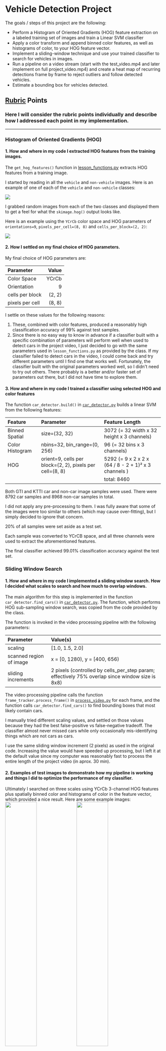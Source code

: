 # Vehicle Detection Project

The goals / steps of this project are the following:

* Perform a Histogram of Oriented Gradients (HOG) feature extraction on a labeled training set of images and train a Linear SVM classifier
* Apply a color transform and append binned color features, as well as histograms of color, to your HOG feature vector. 
* Implement a sliding-window technique and use your trained classifier to search for vehicles in images.
* Run a pipeline on a video stream (start with the test_video.mp4 and later implement on full project_video.mp4) and create a heat map of recurring detections frame by frame to reject outliers and follow detected vehicles.
* Estimate a bounding box for vehicles detected.

## [Rubric](https://review.udacity.com/#!/rubrics/513/view) Points
### Here I will consider the rubric points individually and describe how I addressed each point in my implementation.  

---
### Histogram of Oriented Gradients (HOG)

#### 1. How and where in my code I extracted HOG features from the training images.

The `get_hog_features()` function in [lesson_functions.py](./lesson_functions.py) extracts HOG features from a training image.

I started by reading in all the `vehicle` and `non-vehicle` images.  Here is an example of one of each of the `vehicle` and `non-vehicle` classes:

<img src="./examples/car_not_car.png">

I grabbed random images from each of the two classes and displayed them to get a feel for what the `skimage.hog()` output looks like.

Here is an example using the `YCrCb` color space and HOG parameters of `orientations=9`, `pixels_per_cell=(8, 8)` and `cells_per_block=(2, 2)`:

<img src="./examples/HOG_example.png">

#### 2. How I settled on my final choice of HOG parameters.

My final choice of HOG parameters are:

| Parameter | Value |
|:----------|------:|
|Color Space | YCrCb |
|Orientation|9      |
|cells per block| (2, 2) |
|pixels per cell| (8, 8) |

I settle on these values for the following reasons:

1. These, combined with color features,  produced a reasonably high classification accuracy of 99% against test samples.
1. Since there is no easy way to know in advance if a classifier built with a specific combination of parameters will perform well when used to detect cars in the project video, I just decided to go with the same parameters used in `lesson_functions.py` as provided by the class. If my classifier failed to detect cars in the video, I could come back and try different parameters until I find one that works well.  Fortunately, the classifier built with the original parameters worked well, so I didn't need to try out others. There probably is a better and/or faster set of parameters out there, but I did not have time to explore them.

#### 3. How and where in my code I trained a classifier using selected HOG and color features

The function `car_detector.build()` in [`car_detector.py`](./car_detector.py) builds a linear SVM from the following features:

| Feature | Parameter | Feature Length |
|:----------|:------|:-----|
|Binned Spatial| size=(32, 32)   | 3072 (= 32 width x 32 height x 3 channels) |
|Color Histogram| nbins=32, bin_range=(0, 256) | 96 (= 32 bins x 3 channels) |
|HOG| orient=9, cells per block=(2, 2), pixels per cell=(8, 8)| 5292 (= 9 x 2 x 2 x (64 / 8 - 2 + 1)²  x 3 channels )
|           |       | total: 8460|

Both GTI and KTTI car and non-car image samples were used. There were 8792 car samples and 8968 non-car samples in total.

I did not apply any pre-processing to them. I was fully aware that some of the images were too similar to others (which may cause over-fitting), but I simply decided to ignore that concern.

20% of all samples were set aside as a test set. 

Each sample was converted to YCrCB space, and all three channels were used to extract the aforementioned features.

The final classifier achieved 99.01% classification accuracy against the test set.

### Sliding Window Search

#### 1. How and where in my code I implemented a sliding window search.  How I decided what scales to search and how much to overlap windows.

The main algorithm for this step is implemented in the function `car_detector.find_cars()` in [`car_detector.py`](./car_detector.py). The function, which performs HOG sub-sampling window search, was copied from the code provided by the class.

The function is invoked in the video processing pipeline with the following parameters:

| Parameter | Value(s) |
|:----------|:------|
| scaling | [1.0, 1.5, 2.0] |
| scanned region of image | x = [0, 1280), y = [400, 656) |
| sliding increments | 2 pixels (controlled by cells_per_step param; effectively 75% overlap since window size is 8x8) |

The video processing pipeline calls the function `frame_tracker.process_frame()` in [`process_video.py`](./process_video.py) for each frame, and the function calls `car_detector.find_cars()` to find bounding boxes that most likely contain cars.

I manually tried different scaling values, and settled on those values because they had the best false-positive vs false-negative tradeoff. The classifier almost never missed cars while only occasionally mis-identifying things which are not cars as cars.

I use the same sliding window increment (2 pixels) as used in the original code. Increasing the value would have speeded up processing, but I left it at the default value since my computer was reasonably fast to process the entire length of the project video (in aprox. 30 min).

#### 2. Examples of test images to demonstrate how my pipeline is working and things I did to optimize the performance of my classifier.

Ultimately I searched on three scales using YCrCb 3-channel HOG features plus spatially binned color and histograms of color in the feature vector, which provided a nice result.  Here are some example images:
<img src="./examples/snapshot1_with_cars.png" width=45%> <img src="./examples/snapshot2_with_cars.png" width=45%>
<img src="./examples/snapshot3_with_cars.png" width=45%> <img src="./examples/snapshot4_with_cars.png" width=45%>

While I did not do much to optimize performance, here is a few I did:

1. Restricting the search region to y=[400, 656). Not only did this tremendously reduce false positives, it cut down processing time by half or even more.
1. Avoid using scaling values which are too small. Smaller scaling values caused far more false positives, so I decided not to use values less than 1.

---

### Video Implementation

#### 1. Link to video.
Here's a [link to my video result](./project_video_with_cars_detected.mp4)

#### 2. How and where in my code I implemented a kind of filter for false positives and some method for combining overlapping bounding boxes.

The `frame_tracker.process_frame()` function in [`process_video.py`](./process_video.py) implements the heat map algorithm that can simultaneously address the issues of overlapping bounding boxes and false positives.

For each frame, the pipeline does the following:

1. Detect bounding boxes which mostly likely contain cars.
1. Create a heat map from those bounding boxes. Each point on the heat map has the number that is equal to the number of bounding boxes that enclose it.
1. Store the heat map in a deque that keeps the most recent 10 heat maps.
1. Create an integrated heat map by summing up all the heat maps in the deque.
1. Threshold the integrated heat map. Any point that has a value less than or equal to 5 will be zeroed out. Most false positives get eliminated this way.
1. Identify individual blobs in the integrated heat map with `scipy.ndimage.measurements.label()`. 
1. Construct bounding boxes to cover the area of each blob.

Here's an example result showing the heat map from a series of frames of video, the result of `scipy.ndimage.measurements.label()` and the final bounding boxes then overlaid on the last frame of video:

### Here are five frames and their corresponding heat maps:

<img src="examples/heatmap1.png", width=600>
<img src="examples/heatmap2.png", width=600>
<img src="examples/heatmap3.png", width=600>
<img src="examples/heatmap4.png", width=600>
<img src="examples/heatmap5.png", width=600>

### Here is the output of `scipy.ndimage.measurements.label()` on the integrated heat map from all five frames:
<img src="examples/heatmap_gray_boxes.png", width=600>

### Here the resulting bounding boxes are drawn onto the last frame in the series:
<img src="examples/final_bounding_boxes.png">
---

### Discussion

#### Issues Encountered:

1. Smaller scaling factors caused significantly more false positives. Because of this, I decided against using any values less than 1 (besides, smaller values take more time to process each frame.)
1. A car emerging from the right edge of the frame (i.e. a car passing our car on the right), is not detected immediately. A full 2/3 of its body length must be in the frame to be detected. I am not sure if this is acceptable. To detect them, I think I need to train our classifier with sample images that have only part of a car.

#### Conditions that most likely to cause the pipeline to malfunction.

1. Existence of vehicles which are not passenger cars (e.g. trucks, motorcycles, vintage cars, tractors)
1. Sub-optimal weather (rain, snow, fog)
1. Inclined roads
1. Billboards with an image of a car.
1. Traffic Congestion (severe occlusion of cars)

#### What could be done to make it more robust:
1. More training samples with wider variety of vehicles.
1. More sophisticated way to track vehicles.
